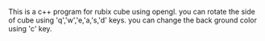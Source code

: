 This is a c++ program for rubix cube using opengl.
you can rotate the side of cube using 'q','w','e,'a,'s,'d' keys.
you can change the back ground color using 'c' key.
